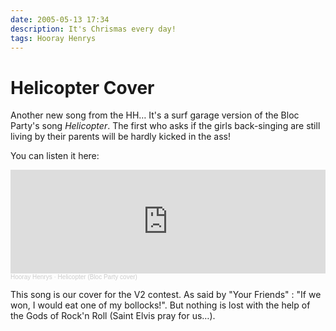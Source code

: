 ```yaml
---
date: 2005-05-13 17:34
description: It's Chrismas every day!
tags: Hooray Henrys
---
```


# Helicopter Cover

Another new song from the HH… It's a surf garage version of the Bloc Party's song _Helicopter_. The first who asks if the girls back-singing are still living by their parents will be hardly kicked in the ass!

You can listen it here:

<iframe width="100%" height="166" scrolling="no" frameborder="no" allow="autoplay" src="https://w.soundcloud.com/player/?url=https%3A//api.soundcloud.com/tracks/9988803&color=%23ff5500&auto_play=false&hide_related=false&show_comments=true&show_user=true&show_reposts=false&show_teaser=true"></iframe><div style="font-size: 10px; color: #cccccc;line-break: anywhere;word-break: normal;overflow: hidden;white-space: nowrap;text-overflow: ellipsis; font-family: Interstate,Lucida Grande,Lucida Sans Unicode,Lucida Sans,Garuda,Verdana,Tahoma,sans-serif;font-weight: 100;"><a href="https://soundcloud.com/hooray-henrys" title="Hooray Henrys" target="_blank" style="color: #cccccc; text-decoration: none;">Hooray Henrys</a> · <a href="https://soundcloud.com/hooray-henrys/helicopter-bloc-party-cover" title="Helicopter (Bloc Party cover)" target="_blank" style="color: #cccccc; text-decoration: none;">Helicopter (Bloc Party cover)</a></div>

This song is our cover for the V2 contest. As said by "Your Friends" : "If we won, I would eat one of my bollocks!". But nothing is lost with the help of the Gods of Rock'n Roll (Saint Elvis pray for us…).
